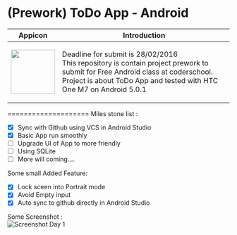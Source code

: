 # (Prework) ToDo App - Android
Appicon | Introduction
------------ | -------------
<img width="100px" src="http://vanhensy.com/img/todo-icon.png"/> | <p>Deadline for submit is 28/02/2016<br/> This repository is contain project prework to submit for Free Android class at coderschool. Project is about ToDo App and tested with HTC One M7 on Android 5.0.1</p>




====================
Miles stone list : 

- [x] Sync with Github using VCS in Android Studio 
- [x] Basic App run smoothly 
- [ ] Upgrade UI of App to more friendly 
- [ ] Using SQLite 
- [ ] More will coming....

Some small Added Feature: 

- [x] Lock sceen into Portrait mode
- [x] Avoid Empty input 
- [x] Auto sync to github directly in Android Studio

Some Screenshot : <br/>
![Screenshot Day 1](http://vanhensy.com/img/screenshot-1.png)
